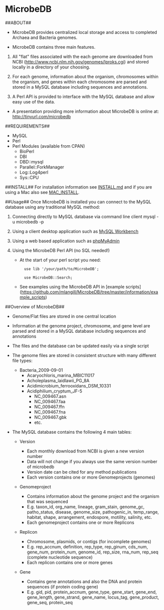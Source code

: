MicrobeDB
=
##ABOUT##
* MicrobeDB provides centralized local storage and access to completed Archaea and Bacteria genomes.

* MicrobeDB contains three main features. 
1. All "flat" files associated with the each genome are downloaded from NCBI (http://www.ncbi.nlm.nih.gov/genomes/lproks.cgi) and stored locally in a directory of your choosing.

2. For each genome, information about the organism, chromosomes within the organism, and genes within each chromosome are parsed and stored in a MySQL database including sequences and annotations.

3. A Perl API is provided to interface with the MySQL database and allow easy use of the data.

* A presentation providing more information about MicrobeDB is online at: http://tinyurl.com/microbedb

##REQUIREMENTS##
* MySQL
* Perl
* Perl Modules (available from CPAN)
    * BioPerl
    * DBI
    * DBD::mysql
    * Parallel::ForkManager
    * Log::Log4perl
    * Sys::CPU

##INSTALL##
For installation information see [INSTALL.md](https://github.com/mlangill/MicrobeDB/blob/master/information/INSTALL/INSTALL.md) 
and if you are using a Mac also see [MAC_INSTALL](https://github.com/mlangill/MicrobeDB/blob/master/information/INSTALL/MAC_INSTALL.md).

##Usage##
Once MicrobeDB is installed you can connect to the MySQL database using any traditional MySQL method:

1. Connecting directly to MySQL database via command line client
        mysql -u microbedb -p

2. Using a client desktop application such as [MySQL Workbench](http://www.mysql.com/products/workbench/)

3. Using a web based application such as [phpMyAdmin](http://www.phpmyadmin.net/home_page/index.php)

4. Using the MicrobeDB Perl API (no SQL needed!)

    * At the start of your perl script you need:

            use lib '/your/path/to/MicrobeDB';
            
            use MicrobeDB::Search;

    * See examples using the MicrobeDB API in [example scripts] (https://github.com/mlangill/MicrobeDB/tree/master/information/example_scripts)


##Overview of MicrobeDB##

* Genome/Flat files are stored in one central location
* Information at the genome project, chromosome, and gene level are parsed and stored in a MySQL database including sequences and annotations 
* The files and the database can be updated easily via a single script
* The genome files are stored in consistent structure with many different file types:

    * Bacteria_2009-09-01
        * Acaryochloris_marina_MBIC11017
        * Acholeplasma_laidlawii_PG_8A
        * Acidimicrobium_ferrooxidans_DSM_10331
        * Acidiphilium_cryptum_JF-5
            * NC_009467.asn
            * NC_009467.faa
            * NC_009467.ffn
            * NC_009467.fna
            * NC_009467.gbk
            * etc.

* The MySQL database contains the following 4 main tables:

    * Version
        * Each monthly download from NCBI is given a new version number
        * Data will not change if you always use the same version number of microbedb
        * Version date can be cited for any method publications
        * Each version contains one or more Genomeprojects (genomes)

    * Genomeproject
        * Contains information about the genome project and the organism that was sequenced
        * E.g. taxon_id, org_name, lineage, gram_stain, genome_gc, patho_status, disease, genome_size, pathogenic_in, temp_range, habitat, shape, arrangement, endospore, motility, salinity, etc.
        * Each genomeproject contains one or more Replicons

    * Replicon
        * Chromosome, plasmids, or contigs (for incomplete genomes)
        * E.g. rep_accnum, definition, rep_type, rep_ginum, cds_num, gene_num, protein_num, genome_id, rep_size, rna_num, rep_seq (complete nucleotide sequence)
        * Each replicon contains one or more genes

    * Gene
        * Contains gene annotations and also the DNA and protein sequences (if protein coding gene)
        * E.g. gid, pid, protein_accnum, gene_type, gene_start, gene_end, gene_length, gene_strand, gene_name, locus_tag, gene_product, gene_seq, protein_seq
